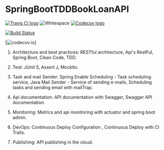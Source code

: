 # SpringBootTDDBookLoanAPI

[![Travis CI logo](TravisCI.png)](https://travis-ci.org)
![Whitespace](Whitespace.png)
[![Codecov logo](Codecov.png)](https://www.codecov.io)

[![Build Status](https://travis-ci.com/PabloCurty/SpringBootTDDBookLoanAPI.svg?branch=master)](https://travis-ci.com/PabloCurty/SpringBootTDDBookLoanAPI)

[![codecov.io](https://codecov.io/gh/PabloCurty/SpringBootTDDBookLoanAPI/coverage.svg?branch=master)]

1) Architecture and best practices:
RESTful architecture,
Api's RestFul,
Spring Boot,
Clean Code, 
TDD.

2) Test:
JUnit 5,
Assert J,
Mockito.

3) Task and mail Sender:
Spring Enable Scheduling - Task scheduling service,
Java Mail Sender - Service of sending e-mails,
Scheduling tasks and sending email with mailTrap.

4) Api documentation:
API documentation with Swagger,
Swagger API documentation.

5) Monitoring:
Metrics and api monitoring with actuator and spring boot admin.

6) DevOps:
Continuous Deploy Configuration ,
Continuous Deploy with CI Trails.

7) Publishing:
API publishing in the cloud.



